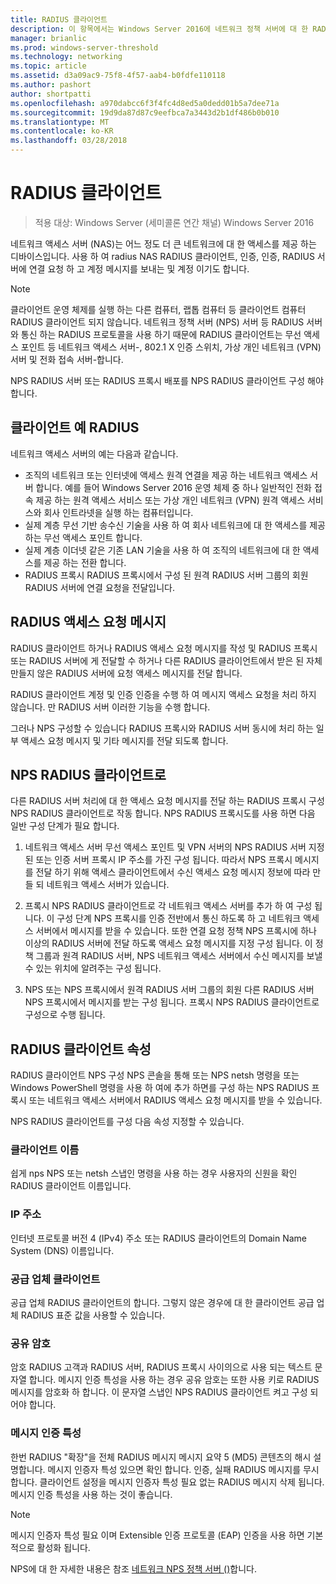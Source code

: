 ```yaml
---
title: RADIUS 클라이언트
description: 이 항목에서는 Windows Server 2016에 네트워크 정책 서버에 대 한 RADIUS 클라이언트 개요를 제공 합니다.
manager: brianlic
ms.prod: windows-server-threshold
ms.technology: networking
ms.topic: article
ms.assetid: d3a09ac9-75f8-4f57-aab4-b0fdfe110118
ms.author: pashort
author: shortpatti
ms.openlocfilehash: a970dabcc6f3f4fc4d8ed5a0dedd01b5a7dee71a
ms.sourcegitcommit: 19d9da87d87c9eefbca7a3443d2b1df486b0b010
ms.translationtype: MT
ms.contentlocale: ko-KR
ms.lasthandoff: 03/28/2018
---
```

# <a name="radius-clients"></a>RADIUS 클라이언트

>적용 대상: Windows Server (세미콜론 연간 채널) Windows Server 2016

네트워크 액세스 서버 \(NAS\)는 어느 정도 더 큰 네트워크에 대 한 액세스를 제공 하는 디바이스입니다. 사용 하 여 radius NAS RADIUS 클라이언트, 인증, 인증, RADIUS 서버에 연결 요청 하 고 계정 메시지를 보내는 및 계정 이기도 합니다.

>[!NOTE]
>클라이언트 운영 체제를 실행 하는 다른 컴퓨터, 랩톱 컴퓨터 등 클라이언트 컴퓨터 RADIUS 클라이언트 되지 않습니다. 네트워크 정책 서버 \(NPS\) 서버 등 RADIUS 서버와 통신 하는 RADIUS 프로토콜을 사용 하기 때문에 RADIUS 클라이언트는 무선 액세스 포인트 등 네트워크 액세스 서버-, 802.1 X 인증 스위치, 가상 개인 네트워크 \(VPN\) 서버 및 전화 접속 서버-합니다.

NPS RADIUS 서버 또는 RADIUS 프록시 배포를 NPS RADIUS 클라이언트 구성 해야 합니다.

## <a name="radius-client-examples"></a>클라이언트 예 RADIUS

네트워크 액세스 서버의 예는 다음과 같습니다.

- 조직의 네트워크 또는 인터넷에 액세스 원격 연결을 제공 하는 네트워크 액세스 서버 합니다. 예를 들어 Windows Server 2016 운영 체제 중 하나 일반적인 전화 접속 제공 하는 원격 액세스 서비스 또는 가상 개인 네트워크 (VPN) 원격 액세스 서비스와 회사 인트라넷을 실행 하는 컴퓨터입니다.
- 실제 계층 무선 기반 송수신 기술을 사용 하 여 회사 네트워크에 대 한 액세스를 제공 하는 무선 액세스 포인트 합니다.
- 실제 계층 이더넷 같은 기존 LAN 기술을 사용 하 여 조직의 네트워크에 대 한 액세스를 제공 하는 전환 합니다.
- RADIUS 프록시 RADIUS 프록시에서 구성 된 원격 RADIUS 서버 그룹의 회원 RADIUS 서버에 연결 요청을 전달입니다.

## <a name="radius-access-request-messages"></a>RADIUS 액세스 요청 메시지

RADIUS 클라이언트 하거나 RADIUS 액세스 요청 메시지를 작성 및 RADIUS 프록시 또는 RADIUS 서버에 게 전달할 수 하거나 다른 RADIUS 클라이언트에서 받은 된 자체 만들지 않은 RADIUS 서버에 요청 액세스 메시지를 전달 합니다.

RADIUS 클라이언트 계정 및 인증 인증을 수행 하 여 메시지 액세스 요청을 처리 하지 않습니다. 만 RADIUS 서버 이러한 기능을 수행 합니다.

그러나 NPS 구성할 수 있습니다 RADIUS 프록시와 RADIUS 서버 동시에 처리 하는 일부 액세스 요청 메시지 및 기타 메시지를 전달 되도록 합니다.

## <a name="nps-as-a-radius-client"></a>NPS RADIUS 클라이언트로

다른 RADIUS 서버 처리에 대 한 액세스 요청 메시지를 전달 하는 RADIUS 프록시 구성 NPS RADIUS 클라이언트로 작동 합니다. NPS RADIUS 프록시도를 사용 하면 다음 일반 구성 단계가 필요 합니다.

1. 네트워크 액세스 서버 무선 액세스 포인트 및 VPN 서버의 NPS RADIUS 서버 지정된 또는 인증 서버 프록시 IP 주소를 가진 구성 됩니다. 따라서 NPS 프록시 메시지를 전달 하기 위해 액세스 클라이언트에서 수신 액세스 요청 메시지 정보에 따라 만들 되 네트워크 액세스 서버가 있습니다.

2. 프록시 NPS RADIUS 클라이언트로 각 네트워크 액세스 서버를 추가 하 여 구성 됩니다. 이 구성 단계 NPS 프록시를 인증 전반에서 통신 하도록 하 고 네트워크 액세스 서버에서 메시지를 받을 수 있습니다. 또한 연결 요청 정책 NPS 프록시에 하나 이상의 RADIUS 서버에 전달 하도록 액세스 요청 메시지를 지정 구성 됩니다. 이 정책 그룹과 원격 RADIUS 서버, NPS 네트워크 액세스 서버에서 수신 메시지를 보낼 수 있는 위치에 알려주는 구성 됩니다.

3. NPS 또는 NPS 프록시에서 원격 RADIUS 서버 그룹의 회원 다른 RADIUS 서버 NPS 프록시에서 메시지를 받는 구성 됩니다. 프록시 NPS RADIUS 클라이언트로 구성으로 수행 됩니다.

## <a name="radius-client-properties"></a>RADIUS 클라이언트 속성

RADIUS 클라이언트 NPS 구성 NPS 콘솔을 통해 또는 NPS netsh 명령을 또는 Windows PowerShell 명령을 사용 하 여에 추가 하면를 구성 하는 NPS RADIUS 프록시 또는 네트워크 액세스 서버에서 RADIUS 액세스 요청 메시지를 받을 수 있습니다.

NPS RADIUS 클라이언트를 구성 다음 속성 지정할 수 있습니다.

### <a name="client-name"></a>클라이언트 이름

 쉽게 nps NPS 또는 netsh 스냅인 명령을 사용 하는 경우 사용자의 신원을 확인 RADIUS 클라이언트 이름입니다.

### <a name="ip-address"></a>IP 주소

인터넷 프로토콜 버전 4 \(IPv4\) 주소 또는 RADIUS 클라이언트의 Domain Name System \(DNS\) 이름입니다.

### <a name="client-vendor"></a>공급 업체 클라이언트

공급 업체 RADIUS 클라이언트의 합니다. 그렇지 않은 경우에 대 한 클라이언트 공급 업체 RADIUS 표준 값을 사용할 수 있습니다.

### <a name="shared-secret"></a>공유 암호

암호 RADIUS 고객과 RADIUS 서버, RADIUS 프록시 사이의으로 사용 되는 텍스트 문자열 합니다. 메시지 인증 특성을 사용 하는 경우 공유 암호는 또한 사용 키로 RADIUS 메시지를 암호화 하 합니다. 이 문자열 스냅인 NPS RADIUS 클라이언트 켜고 구성 되어야 합니다.

### <a name="message-authenticator-attribute"></a>메시지 인증 특성

한번 RADIUS "확장"을 전체 RADIUS 메시지 메시지 요약 5 \(MD5\) 콘텐츠의 해시 설명합니다. 메시지 인증자 특성 있으면 확인 합니다. 인증, 실패 RADIUS 메시지를 무시 합니다. 클라이언트 설정을 메시지 인증자 특성 필요 없는 RADIUS 메시지 삭제 됩니다. 메시지 인증 특성을 사용 하는 것이 좋습니다.

>[!NOTE]
>메시지 인증자 특성 필요 이며 Extensible 인증 프로토콜 \(EAP\) 인증을 사용 하면 기본적으로 활성화 됩니다. 

NPS에 대 한 자세한 내용은 참조 [네트워크 NPS 정책 서버 ()](nps-top.md)합니다.

